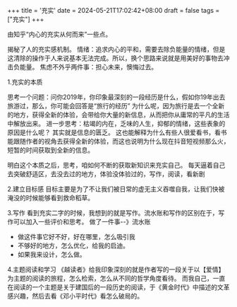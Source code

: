 +++
title = '充实'
date = 2024-05-21T17:02:42+08:00
draft = false
tags = ["充实"]
+++

由知乎“内心的充实从何而来”一些点。

揭秘了人的充实感机制。
情绪：追求内心的平和，需要去除负能量的情绪，但是这清除的操作于人来说基本无法完成。所以，换个思路来说就是用美好的事物去冲击负能量。
焦虑不外乎两件事：担心未来，懊悔过去。

  

1.充实的本质

思考一个问题：问你2019年，你印象最深刻的一段经历是什么，假如你19年出去旅游过，那么，你可能会回答是“旅行的经历”
为什么呢，因为旅行是去一个全新的地方，获得全新的体验，会带给你大量的新信息，从而把你从庸常的平凡的生活中解放出来。
进一步思考：枯竭的内在，乏味的人生，抑郁的情绪，这些表象的原因是什么呢？ 其实就是信息的匮乏。
这也能解释为什么有些人很爱看书，看书能跟随作者的视角去获得全新的体验，而这也说明为什么现在抖音短视频那么火，短暂的时间获取到全新的信息。

明白这个本质之后，思考，咱如何不断的获取新知识来充实自己。
每天逼着自己去突破舒适区，去没去过的地方，体验没体验过的，写作，阅读，看新剧
  

2.建立目标感
目标主要是为了不让我们被日常的虚无主义吞噬自我，让我们快被淹没的时候能够看到救命稻草。

3.写作
看到充实二字的时候，我想到的就是写作。流水账和写作的区别在于，写作可以加入一些评价和思考。
做了一件事--》流水账
-   做这件事它好不好，好在哪里，怎么吸引我
-   不够好的地方，怎么优化，给我的启迪。
-   如果我来设计，怎么做。

4.主题阅读和学习
《越读者》给我印象深刻的就是作者写的一段关于以【爱情】为主题的阅读的旅程，怎么检索，怎么从不同的哲学角度看待。
而我自己，一直在阅读的一个主题是关于建国后的一段历史的阅读，于《黄金时代》中描述的文革感兴趣，然后去看《邓小平时代》看怎么破局的。